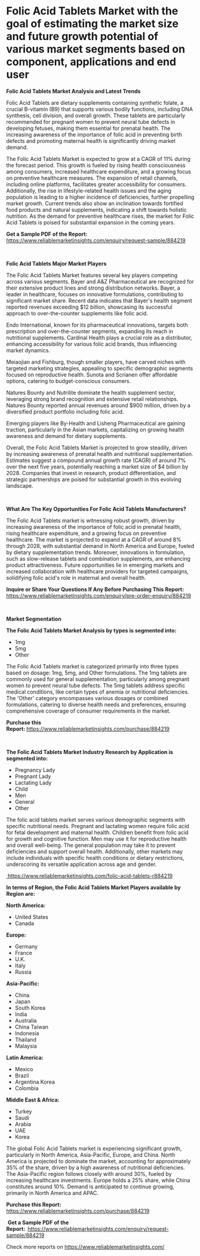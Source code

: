 <p><h1>Folic Acid Tablets Market with the goal of estimating the market size and future growth potential of various market segments based on component, applications and end user</h1></p><p><strong>Folic Acid Tablets Market Analysis and Latest Trends</strong></p>
<p><p>Folic Acid Tablets are dietary supplements containing synthetic folate, a crucial B-vitamin (B9) that supports various bodily functions, including DNA synthesis, cell division, and overall growth. These tablets are particularly recommended for pregnant women to prevent neural tube defects in developing fetuses, making them essential for prenatal health. The increasing awareness of the importance of folic acid in preventing birth defects and promoting maternal health is significantly driving market demand.</p><p>The Folic Acid Tablets Market is expected to grow at a CAGR of 11% during the forecast period. This growth is fueled by rising health consciousness among consumers, increased healthcare expenditure, and a growing focus on preventive healthcare measures. The expansion of retail channels, including online platforms, facilitates greater accessibility for consumers. Additionally, the rise in lifestyle-related health issues and the aging population is leading to a higher incidence of deficiencies, further propelling market growth. Current trends also show an inclination towards fortified food products and natural supplements, indicating a shift towards holistic nutrition. As the demand for preventive healthcare rises, the market for Folic Acid Tablets is poised for substantial expansion in the coming years.</p></p>
<p><strong>Get a Sample PDF of the Report:&nbsp;</strong> <a href="https://www.reliablemarketinsights.com/enquiry/request-sample/884219?utm_campaign=3024&utm_medium=2&utm_source=Github&utm_content=ia&utm_term=08032025&utm_id=folic-acid-tablets">https://www.reliablemarketinsights.com/enquiry/request-sample/884219</a></p>
<p>&nbsp;</p>
<p><strong>Folic Acid Tablets Major Market Players</strong></p>
<p><p>The Folic Acid Tablets Market features several key players competing across various segments. Bayer and A&Z Pharmaceutical are recognized for their extensive product lines and strong distribution networks. Bayer, a leader in healthcare, focuses on innovative formulations, contributing to significant market share. Recent data indicates that Bayer's health segment reported revenues exceeding $12 billion, showcasing its successful approach to over-the-counter supplements like folic acid.</p><p>Endo International, known for its pharmaceutical innovations, targets both prescription and over-the-counter segments, expanding its reach in nutritional supplements. Cardinal Health plays a crucial role as a distributor, enhancing accessibility for various folic acid brands, thus influencing market dynamics.</p><p>Meiaojian and Fishburg, though smaller players, have carved niches with targeted marketing strategies, appealing to specific demographic segments focused on reproductive health. Sunota and Scrianen offer affordable options, catering to budget-conscious consumers.</p><p>Natures Bounty and Nutrilite dominate the health supplement sector, leveraging strong brand recognition and extensive retail relationships. Natures Bounty reported annual revenues around $900 million, driven by a diversified product portfolio including folic acid.</p><p>Emerging players like By-Health and Lisheng Pharmaceutical are gaining traction, particularly in the Asian markets, capitalizing on growing health awareness and demand for dietary supplements.</p><p>Overall, the Folic Acid Tablets Market is projected to grow steadily, driven by increasing awareness of prenatal health and nutritional supplementation. Estimates suggest a compound annual growth rate (CAGR) of around 7% over the next five years, potentially reaching a market size of $4 billion by 2028. Companies that invest in research, product differentiation, and strategic partnerships are poised for substantial growth in this evolving landscape.</p></p>
<p>&nbsp;</p>
<p><strong>What Are The Key Opportunities For Folic Acid Tablets Manufacturers?</strong></p>
<p><p>The Folic Acid Tablets market is witnessing robust growth, driven by increasing awareness of the importance of folic acid in prenatal health, rising healthcare expenditure, and a growing focus on preventive healthcare. The market is projected to expand at a CAGR of around 8% through 2028, with substantial demand in North America and Europe, fueled by dietary supplementation trends. Moreover, innovations in formulation, such as slow-release tablets and combination supplements, are enhancing product attractiveness. Future opportunities lie in emerging markets and increased collaboration with healthcare providers for targeted campaigns, solidifying folic acid's role in maternal and overall health.</p></p>
<p><strong>Inquire or Share Your Questions If Any Before Purchasing This Report:</strong> <a href="https://www.reliablemarketinsights.com/enquiry/pre-order-enquiry/884219?utm_campaign=3024&utm_medium=2&utm_source=Github&utm_content=ia&utm_term=08032025&utm_id=folic-acid-tablets">https://www.reliablemarketinsights.com/enquiry/pre-order-enquiry/884219</a></p>
<p>&nbsp;</p>
<p><strong>Market Segmentation</strong></p>
<p><strong>The Folic Acid Tablets Market Analysis by types is segmented into:</strong></p>
<p><ul><li>1mg</li><li>5mg</li><li>Other</li></ul></p>
<p><p>The Folic Acid Tablets market is categorized primarily into three types based on dosage: 1mg, 5mg, and Other formulations. The 1mg tablets are commonly used for general supplementation, particularly among pregnant women to prevent neural tube defects. The 5mg tablets address specific medical conditions, like certain types of anemia or nutritional deficiencies. The 'Other' category encompasses various dosages or combined formulations, catering to diverse health needs and preferences, ensuring comprehensive coverage of consumer requirements in the market.</p></p>
<p><strong>Purchase this Report:&nbsp;</strong><a href="https://www.reliablemarketinsights.com/purchase/884219?utm_campaign=3024&utm_medium=2&utm_source=Github&utm_content=ia&utm_term=08032025&utm_id=folic-acid-tablets">https://www.reliablemarketinsights.com/purchase/884219</a></p>
<p>&nbsp;</p>
<p><strong>The Folic Acid Tablets Market Industry Research by Application is segmented into:</strong></p>
<p><ul><li>Pregnancy Lady</li><li>Pregnant Lady</li><li>Lactating Lady</li><li>Child</li><li>Men</li><li>General</li><li>Other</li></ul></p>
<p><p>The folic acid tablets market serves various demographic segments with specific nutritional needs. Pregnant and lactating women require folic acid for fetal development and maternal health. Children benefit from folic acid for growth and cognitive function. Men may use it for reproductive health and overall well-being. The general population may take it to prevent deficiencies and support overall health. Additionally, other markets may include individuals with specific health conditions or dietary restrictions, underscoring its versatile application across age and gender.</p></p>
<p><a href="https://www.reliablemarketinsights.com/folic-acid-tablets-r884219?utm_campaign=3024&utm_medium=2&utm_source=Github&utm_content=ia&utm_term=08032025&utm_id=folic-acid-tablets">&nbsp;https://www.reliablemarketinsights.com/folic-acid-tablets-r884219</a></p>
<p><strong>In terms of Region, the Folic Acid Tablets Market Players available by Region are:</strong></p>
<p>
    <p> <strong> North America: </strong>
        <ul>
            <li>United States</li>
            <li>Canada</li>
        </ul>
        </p> 
    <p> <strong> Europe: </strong>
        <ul>
            <li>Germany</li>
            <li>France</li>
            <li>U.K.</li>
            <li>Italy</li>
            <li>Russia</li>
        </ul>
        </p> 
    <p> <strong> Asia-Pacific: </strong>
        <ul>
            <li>China</li>
            <li>Japan</li>
            <li>South Korea</li>
            <li>India</li>
            <li>Australia</li>
            <li>China Taiwan</li>
            <li>Indonesia</li>
            <li>Thailand</li>
            <li>Malaysia</li>
        </ul>
        </p> 
    <p> <strong> Latin America: </strong>
        <ul>
            <li>Mexico</li>
            <li>Brazil</li>
            <li>Argentina Korea</li>
            <li>Colombia</li>
        </ul>
        </p> 
    <p> <strong> Middle East & Africa: </strong>
        <ul>
            <li>Turkey</li>
            <li>Saudi</li>
            <li>Arabia</li>
            <li>UAE</li>
            <li>Korea</li>
        </ul>
    </p>
    </p>
<p><p>The global Folic Acid Tablets market is experiencing significant growth, particularly in North America, Asia-Pacific, Europe, and China. North America is projected to dominate the market, accounting for approximately 35% of the share, driven by a high awareness of nutritional deficiencies. The Asia-Pacific region follows closely with around 30%, fueled by increasing healthcare investments. Europe holds a 25% share, while China constitutes around 10%. Demand is anticipated to continue growing, primarily in North America and APAC.</p></p>
<p><strong>Purchase this Report: </strong><a href="https://www.reliablemarketinsights.com/purchase/884219?utm_campaign=3024&utm_medium=2&utm_source=Github&utm_content=ia&utm_term=08032025&utm_id=folic-acid-tablets">https://www.reliablemarketinsights.com/purchase/884219</a></p>
<p>&nbsp;<strong>Get a Sample PDF of the Report:&nbsp;&nbsp;</strong><a href="https://www.reliablemarketinsights.com/enquiry/request-sample/884219?utm_campaign=3024&utm_medium=2&utm_source=Github&utm_content=ia&utm_term=08032025&utm_id=folic-acid-tablets">https://www.reliablemarketinsights.com/enquiry/request-sample/884219</a></p>
<p><strong></strong></p>
<p>Check more reports on <a href="https://www.reliablemarketinsights.com/?utm_campaign=3024&utm_medium=2&utm_source=Github&utm_content=ia&utm_term=08032025&utm_id=folic-acid-tablets">https://www.reliablemarketinsights.com/</a></p>